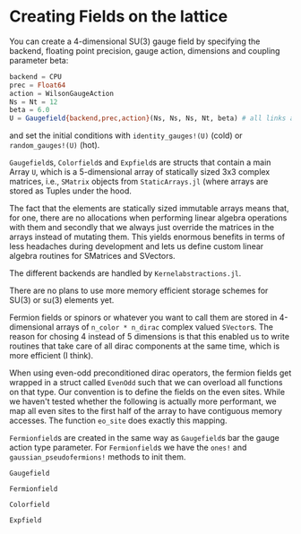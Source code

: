 # Creating Fields on the lattice

You can create a 4-dimensional SU(3) gauge field by specifying the backend, floating point
precision, gauge action, dimensions and coupling parameter beta:
```julia
backend = CPU
prec = Float64
action = WilsonGaugeAction
Ns = Nt = 12
beta = 6.0
U = Gaugefield{backend,prec,action}(Ns, Ns, Ns, Nt, beta) # all links are set to 0
```
and set the initial conditions with `identity_gauges!(U)` (cold) or
`random_gauges!(U)` (hot).

`Gaugefield`s, `Colorfield`s and `Expfield`s are structs that contain a main Array `U`,
which is a 5-dimensional array of statically sized 3x3 complex matrices, i.e., `SMatrix`
objects from `StaticArrays.jl` (where arrays are stored as Tuples under the hood.

The fact that the elements are statically sized immutable arrays means that, for one, there
are no allocations when performing linear algebra operations with them and secondly that we
always just override the matrices in the arrays instead of mutating them. This
yields enormous benefits in terms of less headaches during development and lets us define
custom linear algebra routines for SMatrices and SVectors.

The different backends are handled by `Kernelabstractions.jl`.

There are no plans to use more memory efficient storage schemes for SU(3) or su(3) elements
yet.

Fermion fields or spinors or whatever you want to call them are stored in 4-dimensional 
arrays of `n_color * n_dirac` complex valued `SVector`s. The reason for chosing 4 instead of
5 dimensions is that this enabled us to write routines that take care of all dirac
components at the same time, which is more efficient (I think).

When using even-odd preconditioned dirac operators, the fermion fields get wrapped in a
struct called `EvenOdd` such that we can overload all functions on that type. Our convention
is to define the fields on the even sites. While we haven't tested whether the following is
actually more performant, we map all even sites to the first half of the array to have
contiguous memory accesses. The function `eo_site` does exactly this mapping.

`Fermionfield`s are created in the same way as `Gaugefield`s bar the gauge action type
parameter. For `Fermionfield`s we have the `ones!` and `gaussian_pseudofermions!` methods
to init them.

```@docs
Gaugefield
```

```@docs
Fermionfield
```

```@docs
Colorfield
```

```@docs
Expfield
```
